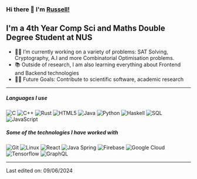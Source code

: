 ### Hi there 👋 I'm [Russell!](https://russelltankaimin.github.io/russelltankaimin/)

## I'm a 4th Year Comp Sci and Maths Double Degree Student at NUS

- 👨‍💻 I’m currently working on a variety of problems: SAT Solving, Cryptography, A.I and more Combinatorial Optimisation problems.
- 📚 Outside of research, I am also learning everything about Frontend and Backend technologies 
- 💪🏼 Future Goals: Contribute to scientific software, academic research

---

##### Languages I use

![C](https://img.shields.io/badge/-C-000000?style=flat&logo=c)
![C++](https://img.shields.io/badge/-C++-000000?style=flat&logo=c%2B%2B)
![Rust](https://img.shields.io/badge/-Rust-000000?style=flat&logo=rust)
![HTML5](https://img.shields.io/badge/-HTML5-000000?style=flat&logo=html5)
![Java](https://img.shields.io/badge/-Java-000000?style=flat&logo=java)
![Python](https://img.shields.io/badge/-Python-000000?style=flat&logo=python)
![Haskell](https://img.shields.io/badge/-Haskell-000000?style=flat&logo=haskell)
![SQL](https://img.shields.io/badge/-SQL-000000?style=flat&logo=postgresql)
![JavaScript](https://img.shields.io/badge/-JavaScript-000000?style=flat&logo=javascript)


##### Some of the technologies I have worked with

![Git](https://img.shields.io/badge/-Git-222222?style=flat&logo=git&logoColor=F05032)
![Linux](https://img.shields.io/badge/-Linux-222222?style=flat&logo=linux&logoColor=FCC624)
![React](https://img.shields.io/badge/-React-222222?style=flat&logo=React&logoColor=61DAFB)
![Java Spring](https://img.shields.io/badge/-Spring-222222?style=flat&logo=spring&logoColor=6DB33F)
![Firebase](https://img.shields.io/badge/Firebase-222222?style=flat-square&logo=firebase)
![Google Cloud](https://img.shields.io/badge/Google%20Cloud-black?style=flat-square&logo=google-cloud)
![Tensorflow](https://img.shields.io/badge/tensorflow-black?style=flat-square&logo=tensorflow)
![GraphQL](https://img.shields.io/badge/graphql-black?style=flat-square&logo=graphql)
<br/>

---

Last edited on: 09/06/2024
